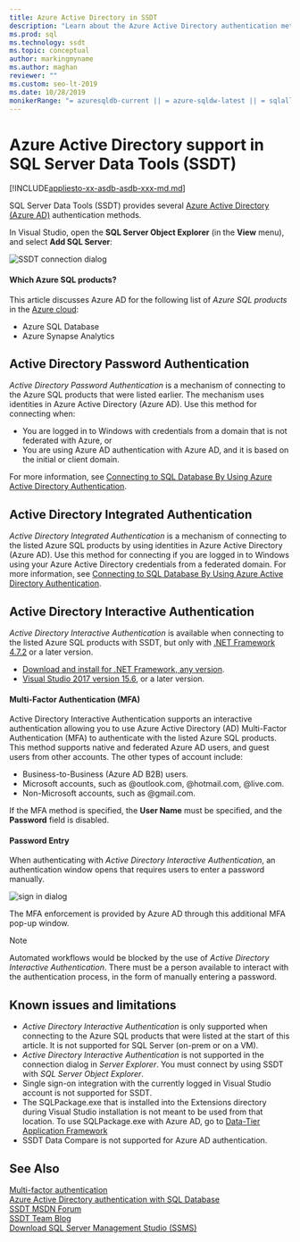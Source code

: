 ```yaml
---
title: Azure Active Directory in SSDT
description: "Learn about the Azure Active Directory authentication methods that SQL Server Data Tools (SSDT) provides for Azure SQL Database and Azure Synapse Analytics."
ms.prod: sql
ms.technology: ssdt
ms.topic: conceptual
author: markingmyname
ms.author: maghan
reviewer: ""
ms.custom: seo-lt-2019
ms.date: 10/28/2019
monikerRange: "= azuresqldb-current || = azure-sqldw-latest || = sqlallproducts-allversions"
---
```


# Azure Active Directory support in SQL Server Data Tools (SSDT)

[!INCLUDE[appliesto-xx-asdb-asdb-xxx-md.md](../includes/appliesto-xx-asdb-asdw-xxx-md.md)]

SQL Server Data Tools (SSDT) provides several [Azure Active Directory (Azure AD)](/azure/active-directory/active-directory-whatis) authentication methods.

In Visual Studio, open the **SQL Server Object Explorer** (in the **View** menu), and select **Add SQL Server**:

![SSDT connection dialog](media/azure-active-directory/interactive.png)

#### Which Azure SQL products?

This article discusses Azure AD for the following list of *Azure SQL products* in the [Azure cloud](https://azure.microsoft.com/):

- Azure SQL Database
- Azure Synapse Analytics

## Active Directory Password Authentication

*Active Directory Password Authentication* is a mechanism of connecting to the Azure SQL products that were listed earlier. The mechanism uses identities in Azure Active Directory (Azure AD). Use this method for connecting when:

- You are logged in to Windows with credentials from a domain that is not federated with Azure, or
- You are using Azure AD authentication with Azure AD, and it is based on the initial or client domain.

For more information, see [Connecting to SQL Database By Using Azure Active Directory Authentication](/azure/sql-database/sql-database-aad-authentication).  

## Active Directory Integrated Authentication

*Active Directory Integrated Authentication* is a mechanism of connecting to the listed Azure SQL products by using identities in Azure Active Directory (Azure AD). Use this method for connecting if you are logged in to Windows using your Azure Active Directory credentials from a federated domain. For more information, see [Connecting to SQL Database By Using Azure Active Directory Authentication](/azure/sql-database/sql-database-aad-authentication).

## Active Directory Interactive Authentication

*Active Directory Interactive Authentication* is available when connecting to the listed Azure SQL products with SSDT, but only with [.NET Framework 4.7.2](/dotnet/api/?view=netframework-4.7.2) or a later version.

- [Download and install for .NET Framework, any version](https://www.microsoft.com/net/download/all).
- [Visual Studio 2017 version 15.6](/visualstudio/releasenotes/vs2017-relnotes), or a later version.

#### Multi-Factor Authentication (MFA)

Active Directory Interactive Authentication supports an interactive authentication allowing you to use Azure Active Directory (AD) Multi-Factor Authentication (MFA) to authenticate with the listed Azure SQL products. This method supports native and federated Azure AD users, and guest users from other accounts. The other types of account include:

- Business-to-Business (Azure AD B2B) users.
- Microsoft accounts, such as @outlook.com, @hotmail.com, @live.com.
- Non-Microsoft accounts, such as @gmail.com.

If the MFA method is specified, the **User Name** must be specified, and the **Password** field is disabled. 

#### Password Entry

When authenticating with *Active Directory Interactive Authentication*, an authentication window opens that requires users to enter a password manually.

![sign in dialog](media/azure-active-directory/sign-in.png)

The MFA enforcement is provided by Azure AD through this additional MFA pop-up window.

> [!NOTE]
> Automated workflows would be blocked by the use of *Active Directory Interactive Authentication*. There must be a person available to interact with the authentication process, in the form of manually entering a password.

## Known issues and limitations

- *Active Directory Interactive Authentication* is only supported when connecting to the Azure SQL products that were listed at the start of this article. It is not supported for SQL Server (on-prem or on a VM).
- *Active Directory Interactive Authentication* is not supported in the connection dialog in *Server Explorer*. You must connect by using SSDT with *SQL Server Object Explorer*.
- Single sign-on integration with the currently logged in Visual Studio account is not supported for SSDT.
- The SQLPackage.exe that is installed into the Extensions directory during Visual Studio installation is not meant to be used from that location. To use SQLPackage.exe with Azure AD, go to [Data-Tier Application Framework](https://www.microsoft.com/download/details.aspx?id=55088) 
- SSDT Data Compare is not supported for Azure AD authentication.  


## See Also  

[Multi-factor authentication](/azure/sql-database/sql-database-ssms-mfa-authentication)  
[Azure Active Directory authentication with SQL Database](/azure/sql-database/sql-database-aad-authentication-configure)  
[SSDT MSDN Forum](https://social.msdn.microsoft.com/Forums/sqlserver/home?forum=ssdt)  
[SSDT Team Blog](/archive/blogs/ssdt/)  
[Download SQL Server Management Studio (SSMS)](../ssms/download-sql-server-management-studio-ssms.md)